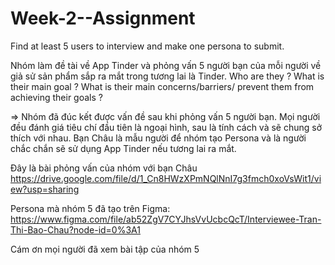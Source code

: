 # Week-2--Assignment
Find at least 5 users to interview and make one persona to submit.

Nhóm làm đề tài về App Tinder và phỏng vấn 5 người bạn của mỗi người về giả sử sản phẩm sắp ra mắt trong tương lai là Tinder.
Who are they ?
What is their main goal ?
What is their main concerns/barriers/ prevent them from achieving their goals ?

⇒ Nhóm đã đúc kết được vấn đề sau khi phỏng vấn 5 người bạn. Mọi người đều đánh giá tiêu chí đầu tiên là ngoại hình, sau là tính cách và sẽ chung sở thích với nhau. Bạn Châu là mẫu người để nhóm tạo Persona và là người chắc chắn sẽ sử dụng App Tinder nếu tương lai ra mắt.

Đây là bài phỏng vấn của nhóm với bạn Châu
https://drive.google.com/file/d/1_Cn8HWzXPmNQlNnI7g3fmch0xoVsWit1/view?usp=sharing

Persona mà nhóm 5 đã tạo trên Figma:
https://www.figma.com/file/ab52ZgV7CYJhsVvUcbcQcT/Interviewee-Tran-Thi-Bao-Chau?node-id=0%3A1

Cám ơn mọi người đã xem bài tập của nhóm 5
